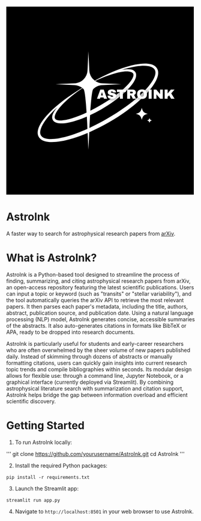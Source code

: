 ![logo](astroink.png)
# AstroInk
A faster way to search for astrophysical research papers from [arXiv](https://arxiv.org/).


# What is AstroInk?
AstroInk is a Python-based tool designed to streamline the process of finding, summarizing, and citing astrophysical research papers from arXiv, an open-access repository featuring the latest scientific publications. Users can input a topic or keyword (such as "transits" or "stellar variability"), and the tool automatically queries the arXiv API to retrieve the most relevant papers. It then parses each paper's metadata, including the title, authors, abstract, publication source, and publication date. Using a natural language processing (NLP) model, AstroInk generates concise, accessible summaries of the abstracts. It also auto-generates citations in formats like BibTeX or APA, ready to be dropped into research documents.

AstroInk is particularly useful for students and early-career researchers who are often overwhelmed by the sheer volume of new papers published daily. Instead of skimming through dozens of abstracts or manually formatting citations, users can quickly gain insights into current research topic trends and compile bibliographies within seconds. Its modular design allows for flexible use: through a command line, Jupyter Notebook, or a graphical interface (currently deployed via Streamlit). By combining astrophysical literature search with summarization and citation support, AstroInk helps bridge the gap between information overload and efficient scientific discovery.

# Getting Started
1. To run AstroInk locally:

'''
git clone https://github.com/yourusername/AstroInk.git
cd AstroInk
'''

2. Install the required Python packages:

```
pip install -r requirements.txt
```

3. Launch the Streamlit app:

```
streamlit run app.py
```

4. Navigate to ```http://localhost:8501``` in your web browser to use AstroInk.






















